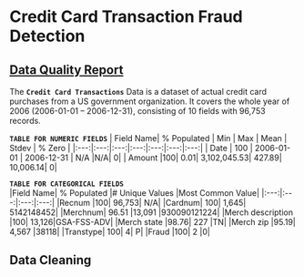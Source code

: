 
# Credit Card Transaction Fraud Detection
## [Data Quality Report](https://github.com/YyDuanmu/Python/blob/f8a917ebe0486b8617937f69b9f19b8167f342f1/credit_card_transaction_fraud/card_DQR.pdf)
The **`Credit Card Transactions`** Data is a dataset of actual credit card purchases from a US government organization. It covers the whole year of 2006 (2006-01-01 – 2006-12-31), consisting of 10 fields with 96,753 records.

**`TABLE FOR NUMERIC FIELDS`**
| Field Name|	% Populated	| Min |	Max |	Mean	| Stdev |	% Zero |
|:---:|:---:|:---:|:---:|:---:|:---:|:---:|
| Date	| 100 | 2006-01-01	| 2006-12-31	| N/A	|N/A|	0|
| Amount	|100|	0.01|	3,102,045.53|	427.89|	10,006.14|	0|

**`TABLE FOR CATEGORICAL FIELDS`**   
|Field Name|	% Populated	|# Unique Values	|Most Common Value|
|:---:|:---:|:---:|:---:|
|Recnum	|100|	96,753|	N/A|
|Cardnum|	100|	1,645|	5142148452|
|Merchnum|	96.51	|13,091	|930090121224|
|Merch description	|100|	13,126|GSA-FSS-ADV|
|Merch state	|98.76|	227	|TN|
|Merch zip	|95.19|	4,567	|38118|
|Transtype|	100|	4|	P|
|Fraud	|100|	2	|0|

## Data Cleaning



